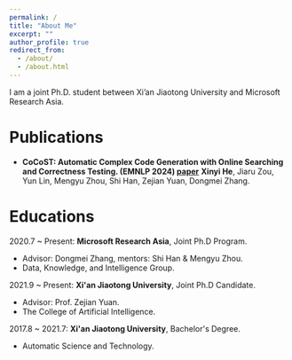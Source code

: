 ```yaml
---
permalink: /
title: "About Me"
excerpt: ""
author_profile: true
redirect_from: 
  - /about/
  - /about.html
---
```



I am a joint Ph.D. student between Xi’an Jiaotong University and Microsoft Research Asia.

<span class='anchor' id='publications'></span>
# Publications

+ **CoCoST: Automatic Complex Code Generation with Online Searching and Correctness Testing. (EMNLP 2024) [paper](https://arxiv.org/abs/2403.13583)**
  **Xinyi He**, Jiaru Zou, Yun Lin, Mengyu Zhou, Shi Han, Zejian Yuan, Dongmei Zhang.

<span class='anchor' id='educations'></span>
# Educations
2020.7 ~ Present: **Microsoft Research Asia**, Joint Ph.D Program.
  + Advisor: Dongmei Zhang, mentors: Shi Han & Mengyu Zhou.
  + Data, Knowledge, and Intelligence Group.

2021.9 ~ Present: **Xi'an Jiaotong University**, Joint Ph.D Candidate.
  + Advisor: Prof. Zejian Yuan.
  + The College of Artificial Intelligence.

2017.8 ~ 2021.7: **Xi'an Jiaotong University**, Bachelor's Degree.
  + Automatic Science and Technology.




